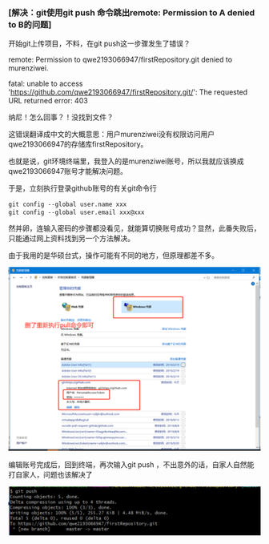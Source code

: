 ### [解决：git使用git push 命令跳出remote: Permission to A denied to B的问题]

开始git上传项目，不料，在git push这一步骤发生了错误？

remote: Permission to qwe2193066947/firstRepository.git denied to murenziwei.

fatal: unable to access 'https://github.com/qwe2193066947/firstRepository.git/': The requested URL returned error: 403

纳尼！怎么回事？！没找到文件？

这错误翻译成中文的大概意思：用户murenziwei没有权限访问用户qwe2193066947的存储库firstRepository。

也就是说，git环境终端里，我登入的是murenziwei账号，所以我就应该换成qwe2193066947账号才能解决问题。

于是，立刻执行登录github账号的有关git命令行

```shell
git config --global user.name xxx
git config --global user.email xxx@xxx
```

然并卵，连输入密码的步骤都没看见，就能算切换账号成功？显然，此番失败后，只能通过网上资料找到另一个方法解决。

由于我用的是华硕台式，操作可能有不同的地方，但原理都差不多。

![1569049348935](https://github.com/szkjtv/github-/blob/master/img/1569049348935.png)

编辑账号完成后，回到终端，再次输入git push ，不出意外的话，自家人自然能打自家人，问题也该解决了

![1569049381836](https://github.com/szkjtv/github-/blob/master/img/1569049381836.png)









